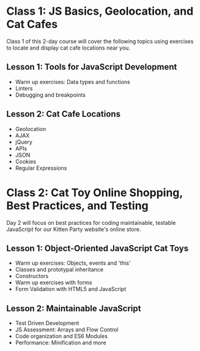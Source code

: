 # Class 1: JS Basics, Geolocation, and Cat Cafes

 Class 1 of this 2-day course will cover the following topics using exercises to locate and display cat cafe locations near you.

## Lesson 1: Tools for JavaScript Development

* Warm up exercises: Data types and functions
* Linters
* Debugging and breakpoints

## Lesson 2: Cat Cafe Locations

* Geolocation
* AJAX
* jQuery
* APIs
* JSON
* Cookies
* Regular Expressions


# Class 2: Cat Toy Online Shopping, Best Practices, and Testing

Day 2 will focus on best practices for coding maintainable, testable JavaScript for our Kitten Party website's online store.

## Lesson 1: Object-Oriented JavaScript Cat Toys

* Warm up exercises: Objects, events and 'this'
* Classes and prototypal inheritance
* Constructors
* Warm up exercises with forms
* Form Validation with HTML5 and JavaScript

## Lesson 2: Maintainable JavaScript

* Test Driven Development
* JS Assessment: Arrays and Flow Control
* Code organization and ES6 Modules
* Performance: Minification and more